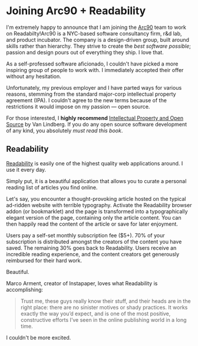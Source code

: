 # Joining Arc90 + Readability

  I'm extremely happy to announce that I am joining the [Arc90](http://arc90.com/) team to work on Readabilty!Arc90 is a NYC\-based software consultancy firm, r\&d lab, and product incubator. The company is a design\-driven group, built around skills rather than hierarchy. They strive to create the *best software possible*; passion and design pours out of everything they ship. I love that.

 As a self\-professed software aficionado, I couldn't have picked a more inspiring group of people to work with. I immediately accepted their offer without any hesitation.

 Unfortunately, my previous employer and I have parted ways for various reasons, stemming from the standard major\-corp intellectual property agreement (IPA). I couldn't agree to the new terms because of the restrictions it would impose on my passion — open source.

 For those interested, I **highly recommend** [Intellectual Property and Open Source](http://www.amazon.com/gp/product/B0043D2E3Q/ref=as_li_ss_tl?ie=UTF8&tag=bookforkind-20&linkCode=as2&camp=217145&creative=399349&creativeASIN=B0043D2E3Q) by Van Lindberg. If you do any open source software development of any kind, you absolutely *must read this book*.

 ## Readability

 [Readability](http://readability.com/) is easily one of the highest quality web applications around. I use it every day.

 Simply put, it is a beautiful application that allows you to curate a personal reading list of articles you find online.

 Let's say, you encounter a thought\-provoking article hosted on the typical ad\-ridden website with terrible typography. Activate the Readability browser addon (or bookmarklet) and the page is transformed into a typographically elegant version of the page, containing only the article content. You can then happily read the content of the article or save for later enjoyment.

 Users pay a self\-set monthly subscription fee ($5\+). 70% of your subscription is distributed amongst the creators of the content you have saved. The remaining 30% goes back to Readability. Users receive an incredible reading experience, and the content creators get generously reimbursed for their hard work.

 Beautiful.

 Marco Arment, creator of Instapaper, loves what Readability is accomplishing:

 
> Trust me, these guys really know their stuff, and their heads are in the right place: there are no sinister motives or shady practices. It works exactly the way you’d expect, and is one of the most positive, constructive efforts I’ve seen in the online publishing world in a long time.

 I couldn't be more excited.

  